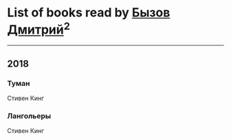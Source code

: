 # List of books read by [Бызов Дмитрий](https://www.facebook.com/profile.php?id=1146684568850703)<sup>2</sup>
---

## 2018

### Туман
Стивен Кинг


### Лангольеры
Стивен Кинг



